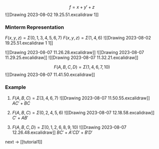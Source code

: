 $$f = x+y'+z$$
![[Drawing 2023-08-02 19.25.51.excalidraw 1]]
### Minterm Representation
$F(x,y,z) = \Sigma (0, 1, 3, 4, 5, 6, 7)$
$F(x,y,z) = \Sigma (1, 4, 6)$
![[Drawing 2023-08-02 19.25.51.excalidraw 1 1]]


![[Drawing 2023-08-07 11.26.28.excalidraw]]
![[Drawing 2023-08-07 11.29.25.excalidraw]]
![[Drawing 2023-08-07 11.32.21.excalidraw]]

$$F(A, B, C, D) = \Sigma(1,4,6,7,10)$$
![[Drawing 2023-08-07 11.41.50.excalidraw]]

### Example
1) $F(A,B,C) = \Sigma (3, 4, 6, 7)$
![[Drawing 2023-08-07 11.50.55.excalidraw]]
$AC' + BC$

2) $F(A,B,C) = \Sigma (0,2,4,5,6)$
![[Drawing 2023-08-07 12.18.58.excalidraw]]
$C' + AB'$

3) $F(A,B,C,D) = \Sigma (0,1,2,6,8,9,10)$
![[Drawing 2023-08-07 12.26.48.excalidraw]]
$BC'+A'CD'+B'D'$

next -> [[tutorial1]]